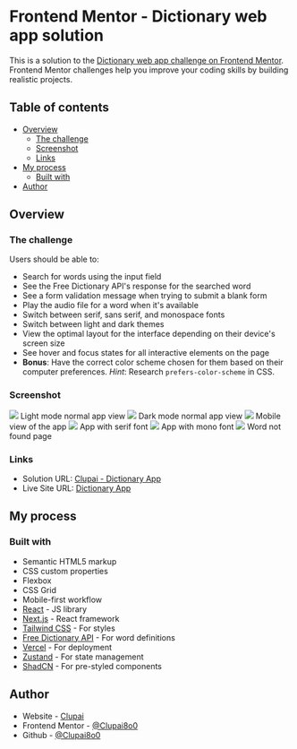 # Frontend Mentor - Dictionary web app solution

This is a solution to the [Dictionary web app challenge on Frontend Mentor](https://www.frontendmentor.io/challenges/dictionary-web-app-h5wwnyuKFL). Frontend Mentor challenges help you improve your coding skills by building realistic projects.

## Table of contents

- [Overview](#overview)
  - [The challenge](#the-challenge)
  - [Screenshot](#screenshot)
  - [Links](#links)
- [My process](#my-process)
  - [Built with](#built-with)
- [Author](#author)

## Overview

### The challenge

Users should be able to:

- Search for words using the input field
- See the Free Dictionary API's response for the searched word
- See a form validation message when trying to submit a blank form
- Play the audio file for a word when it's available
- Switch between serif, sans serif, and monospace fonts
- Switch between light and dark themes
- View the optimal layout for the interface depending on their device's screen size
- See hover and focus states for all interactive elements on the page
- **Bonus**: Have the correct color scheme chosen for them based on their computer preferences. _Hint_: Research `prefers-color-scheme` in CSS.

### Screenshot

![](/preview/light.png)
Light mode normal app view
![](/preview/dark.png)
Dark mode normal app view
![](/preview/mobile-view.png)
Mobile view of the app
![](/preview/serif-font.png)
App with serif font
![](/preview/mono-font.png)
App with mono font
![](/preview/not-found.png)
Word not found page

### Links

- Solution URL: [Clupai - Dictionary App](https://github.com/Clupai8o0/dictionary)
- Live Site URL: [Dictionary App](https://dictionary-ten-ashen.vercel.app/?q=clue)

## My process

### Built with

- Semantic HTML5 markup
- CSS custom properties
- Flexbox
- CSS Grid
- Mobile-first workflow
- [React](https://reactjs.org/) - JS library
- [Next.js](https://nextjs.org/) - React framework
- [Tailwind CSS](https://tailwindcss.com/) - For styles
- [Free Dictionary API](https://dictionaryapi.dev/) - For word definitions
- [Vercel](https://vercel.com/) - For deployment
- [Zustand](https://github.com/pmndrs/zustand) - For state management
- [ShadCN](https://ui.shadcn.com/) - For pre-styled components

## Author

- Website - [Clupai](https://clupai.com)
- Frontend Mentor - [@Clupai8o0](https://www.frontendmentor.io/profile/Clupai8o0)
- Github - [@Clupai8o0](https://github.com/Clupai8o0)
